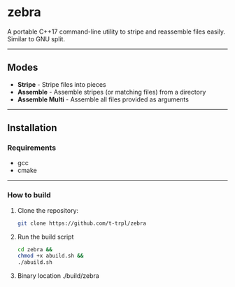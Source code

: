 # zebra

A portable C++17 command-line utility to stripe and reassemble files easily. Similar to GNU split.

---

## Modes

- **Stripe** - Stripe files into pieces
- **Assemble** - Assemble stripes (or matching files) from a directory
- **Assemble Multi** - Assemble all files provided as arguments

---

## Installation

### Requirements
- gcc
- cmake
---
### How to build

1. Clone the repository:
   ```bash
   git clone https://github.com/t-trpl/zebra
   ```
2. Run the build script
   ```bash
   cd zebra &&
   chmod +x abuild.sh &&
   ./abuild.sh
   ```
3. Binary location ./build/zebra
